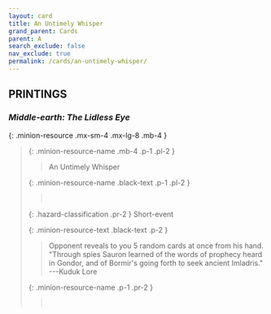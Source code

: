 ```yaml
---
layout: card
title: An Untimely Whisper
grand_parent: Cards
parent: A
search_exclude: false
nav_exclude: true
permalink: /cards/an-untimely-whisper/
---
```


## PRINTINGS


### _Middle-earth: The Lidless Eye_

{: .minion-resource .mx-sm-4 .mx-lg-8 .mb-4 }
> {: .minion-resource-name .mb-4 .p-1 .pl-2 }
> > <div class="hazard-mp"></div>
> > <div class="card-name">An Untimely Whisper</div>
>
> {: .minion-resource-name .black-text .p-1 .pl-2 }
> > &nbsp;
>
> {: .hazard-classification .pr-2 }
> Short-event
>
> {: .minion-resource-text .black-text .p-2 }
> > Opponent reveals to you 5 random cards at once from his hand.  "Through spies Sauron learned of the words of prophecy heard in Gondor, and of Bormir's going forth to seek ancient Imladris." ---Kuduk Lore 
> 
> {: .minion-resource-name .p-1 .pr-2 }
> > <div class="card-shield"></div>
> > <div class="card-corruption-white">&nbsp;</div>

